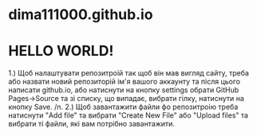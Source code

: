 # dima111000.github.io
# HELLO WORLD!

1.) Щоб налаштувати репозитроій так щоб він мав вигляд сайту, треба або назвати новий репозиторій ім'я вашого аккаунту та після цього написати github.io, або натиснути на кнопку settings  обрати GitHub Pages->Source та зі списку, що випадає, вибрати гілку, натиснути на кнопку Save. /n.
2.) Щоб завантажити файли фо репозитроію треба натиснути "Add file" та вибрати "Create New File" або "Upload files" та вибрати ті файли, які вам потрібно завантажити.
